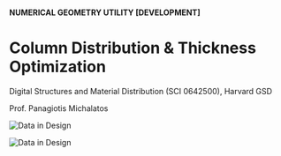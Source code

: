 #### NUMERICAL GEOMETRY UTILITY [DEVELOPMENT]

# Column Distribution & Thickness Optimization

Digital Structures and Material Distribution (SCI 0642500), Harvard GSD

Prof. Panagiotis Michalatos

![Data in Design](https://namjulee.github.io/njs-lab-public/projects/2016_ColumnDistribution/2016_ColumnDistribution_A.jpg)

![Data in Design](https://namjulee.github.io/njs-lab-public/projects/2016_ColumnDistribution/2016_ColumnDistribution_B.jpg)